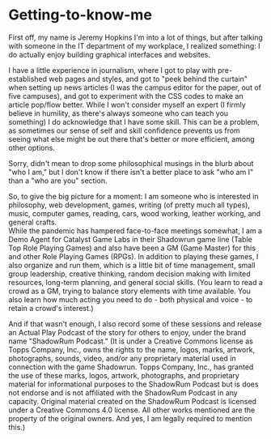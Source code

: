 # Getting-to-know-me
First off, my name is Jeremy Hopkins
I'm into a lot of things, but after talking with someone in the IT department of my workplace, I realized something:
   I do actually enjoy building graphical interfaces and websites.
   
I have a little experience in journalism, where I got to play with pre-established web pages and styles, 
and got to "peek behind the curtain" when setting up news articles (I was the campus editor for the paper, out of five campuses), and got to experiment with the CSS codes to make an article pop/flow better.
While I won't consider myself an expert (I firmly believe in humility, as there's always someone who can teach you something)
I do acknowledge that I have some skill.  This can be a problem, as sometimes our sense of self and skill confidence
prevents us from seeing what else might be out there that's better or more efficient, among other options.

Sorry, didn't mean to drop some philosophical musings in the blurb about "who I am," but I don't know if there isn't a better
place to ask "who am I" than a "who are you" section.

So, to give the big picture for a moment:  I am someone who is interested in philosophy, web development, games, writing (of 
pretty much all types), music, computer games, reading, cars, wood working, leather working, and general crafts.  
While the pandemic has hampered face-to-face meetings somewhat, I am a Demo Agent for Catalyst Game Labs in their Shadowrun
game line (Table Top Role Playing Games) and also have been a GM (Game Master) for this and other Role Playing Games (RPGs).
In addition to playing these games, I also organize and run them, which is a little bit of time management, small group leadership, creative thinking, random decision making with limited resources, long-term planning, and general social skills.
(You learn to read a crowd as a GM, trying to balance story elements with time available.  You also learn how much acting
you need to do - both physical and voice - to retain a crowd's interest.)

And if that wasn't enough, I also record some of these sessions and release an Actual Play Podcast of the story for others 
to enjoy, under the brand name "ShadowRum Podcast."  (It is under a Creative Commons license as Topps Company, Inc., owns the
rights to the name, logos, marks, artwork, photographs, sounds, video, and/or any proprietary material used in connection
with the game Shadowrun.  Topps Company, Inc., has granted the use of these marks, logos, artwork, photographs, and
proprietary material for informational purposes to the ShadowRum Podcast but is does not endorse and is not affiliated
with the ShadowRum Podcast in any capacity.  Original material created on the ShadowRum Podcast is licensed under a Creative
Commons 4.0 license.  All other works mentioned are the property of the original owners.  And yes, I am legally required to 
mention this.)
